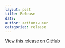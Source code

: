 ```yaml
---
layout: post
title: Release 
date: 
author: actions-user
categories: release
---
```




[View this release on GitHub]()

